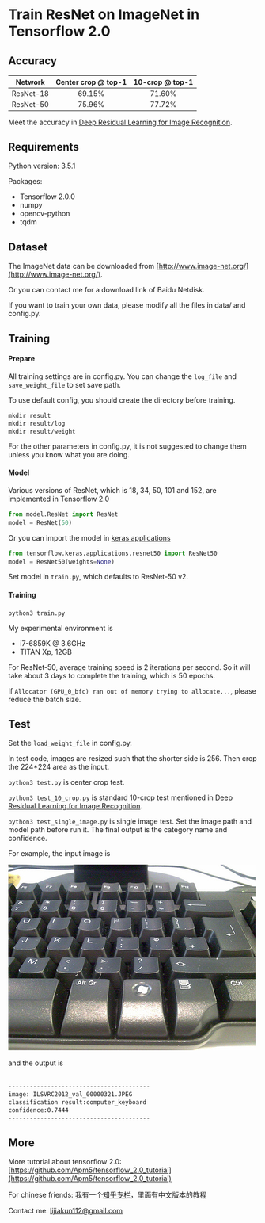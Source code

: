 # Train ResNet on ImageNet in Tensorflow 2.0

## Accuracy

| Network | Center crop @ top-1  | 10-crop @ top-1 |
|:---------:|:------:|:------:|
| ResNet-18 | 69.15% | 71.60% |
| ResNet-50 | 75.96% | 77.72% |

Meet the accuracy in [Deep Residual Learning for Image Recognition](http://openaccess.thecvf.com/content_cvpr_2016/papers/He_Deep_Residual_Learning_CVPR_2016_paper.pdf).

## Requirements
Python version: 3.5.1

Packages:
* Tensorflow 2.0.0
* numpy
* opencv-python
* tqdm

## Dataset

The ImageNet data can be downloaded from [http://www.image-net.org/](http://www.image-net.org/).

Or you can contact me for a download link of Baidu Netdisk.

If you want to train your own data, please modify all the files in data/ and config.py.

## Training

#### Prepare

All training settings are in config.py. You can change the `log_file` and `save_weight_file` to set save path.

To use default config, you should create the directory before training.

```
mkdir result
mkdir result/log
mkdir result/weight
```

For the other parameters in config.py, it is not suggested to change them unless you know what you are doing.

#### Model

Various versions of ResNet, which is 18, 34, 50, 101 and 152, are implemented in Tensorflow 2.0
```python
from model.ResNet import ResNet
model = ResNet(50)
```

Or you can import the model in [keras applications](https://keras.io/applications/)
```python
from tensorflow.keras.applications.resnet50 import ResNet50
model = ResNet50(weights=None)
```

Set model in `train.py`, which defaults to ResNet-50 v2.

#### Training

`python3 train.py`

My experimental environment is 
* i7-6859K @ 3.6GHz
* TITAN Xp, 12GB

For ResNet-50, average training speed is 2 iterations per second. So it will take about 3 days to complete the training, which is 50 epochs.

If `Allocator (GPU_0_bfc) ran out of memory trying to allocate...`, please reduce the batch size.

## Test

Set the `load_weight_file` in config.py.

In test code, images are resized such that the shorter side is 256. Then crop the 224*224 area as the input.

`python3 test.py` is center crop test.

`python3 test_10_crop.py` is standard 10-crop test mentioned in [Deep Residual Learning for Image Recognition](http://openaccess.thecvf.com/content_cvpr_2016/papers/He_Deep_Residual_Learning_CVPR_2016_paper.pdf).

`python3 test_single_image.py` is single image test. Set the image path and model path before run it. The final output is the category name and confidence.

For example, the input image is 

![input image](ILSVRC2012_val_00000321.JPEG)

and the output is 
```

----------------------------------------
image: ILSVRC2012_val_00000321.JPEG
classification result:computer_keyboard
confidence:0.7444
----------------------------------------

```

## More

More tutorial about tensorflow 2.0: [https://github.com/Apm5/tensorflow_2.0_tutorial](https://github.com/Apm5/tensorflow_2.0_tutorial)

For chinese friends: 我有一个[知乎专栏](https://zhuanlan.zhihu.com/c_1183794276223385600)，里面有中文版本的教程

Contact me: lijiakun112@gmail.com